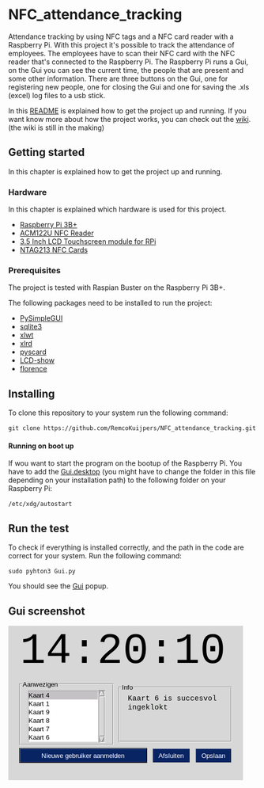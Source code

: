 # NFC_attendance_tracking
Attendance tracking by using NFC tags and a NFC card reader with a Raspberry Pi. With this project it's possible to track the attendance of employees. The employees have to scan their NFC card with the NFC reader that's connected to the Raspberry Pi. The Raspberry Pi runs a Gui, on the Gui you can see the current time, the people that are present and some other information. There are three buttons on the Gui, one for registering new people, one for closing the Gui and one for saving the .xls (excel) log files to a usb stick.

In this [README](https://github.com/RemcoKuijpers/NFC_attendance_tracking/blob/master/README.md) is explained how to get the project up and running. If you want know more about how the project works, you can check out the [wiki](https://github.com/RemcoKuijpers/NFC_attendance_tracking/wiki). (the wiki is still in the making)

## Getting started
In this chapter is explained how to get the project up and running.

### Hardware
In this chapter is explained which hardware is used for this project.
* [Raspberry Pi 3B+](https://www.raspberrypi.org/products/raspberry-pi-3-model-b-plus/)
* [ACM122U NFC Reader](https://www.acs.com.hk/en/products/3/acr122u-usb-nfc-reader/)
* [3.5 Inch LCD Touchscreen module for RPi](http://www.lcdwiki.com/3.5inch_RPi_Display)
* [NTAG213 NFC Cards](https://www.bol.com/nl/p/nfc-tag-ntag213-cards/9200000076793632/)

### Prerequisites
The project is tested with Raspian Buster on the Raspberry Pi 3B+.

The following packages need to be installed to run the project:
* [PySimpleGUI](https://pypi.org/project/PySimpleGUI/)
* [sqlite3](https://docs.python.org/3/library/sqlite3.html)
* [xlwt](https://pypi.org/project/xlwt/)
* [xlrd](https://pypi.org/project/xlrd/)
* [pyscard](https://pyscard.sourceforge.io/)
* [LCD-show](https://github.com/goodtft/LCD-show)
* [florence](https://www.maketecheasier.com/setup-virtual-keyboard-linux/)

## Installing
To clone this repository to your system run the following command:
```
git clone https://github.com/RemcoKuijpers/NFC_attendance_tracking.git
```
#### Running on boot up
If wou want to start the program on the bootup of the Raspberry Pi. You have to add the [Gui.desktop](https://github.com/RemcoKuijpers/NFC_attendance_tracking/blob/master/Gui.desktop) (you might have to change the folder in this file depending on your installation path) to the following folder on your Raspberry Pi:
```
/etc/xdg/autostart
```
## Run the test
To check if everything is installed correctly, and the path in the code are correct for your system. Run the following command:
```
sudo pyhton3 Gui.py
```
You should see the [Gui](https://github.com/RemcoKuijpers/NFC_attendance_tracking/blob/master/Gui_screenshot.png) popup.
## Gui screenshot
![Alt text](https://github.com/RemcoKuijpers/NFC_attendance_tracking/blob/master/Gui_screenshot.png)
